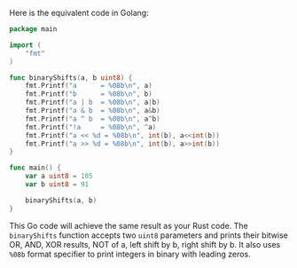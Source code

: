 Here is the equivalent code in Golang:

```go
package main

import (
	"fmt"
)

func binaryShifts(a, b uint8) {
	fmt.Printf("a      = %08b\n", a)
	fmt.Printf("b      = %08b\n", b)
	fmt.Printf("a | b  = %08b\n", a|b)
	fmt.Printf("a & b  = %08b\n", a&b)
	fmt.Printf("a ^ b  = %08b\n", a^b)
	fmt.Printf("!a     = %08b\n", ^a)
	fmt.Printf("a << %d = %08b\n", int(b), a<<int(b))
	fmt.Printf("a >> %d = %08b\n", int(b), a>>int(b))
}

func main() {
	var a uint8 = 105
	var b uint8 = 91

	binaryShifts(a, b)
}
```
This Go code will achieve the same result as your Rust code. The `binaryShifts` function accepts two `uint8` parameters and prints their bitwise OR, AND, XOR results, NOT of a, left shift by b, right shift by b. It also uses `%08b` format specifier to print integers in binary with leading zeros.
